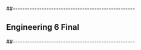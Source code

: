 ##---------------------------------------------------
## Engineering 6 Final
##---------------------------------------------------

